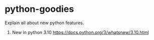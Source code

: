 # python-goodies
Explain all about new python features.


1. New in python 3.10 https://docs.python.org/3/whatsnew/3.10.html
